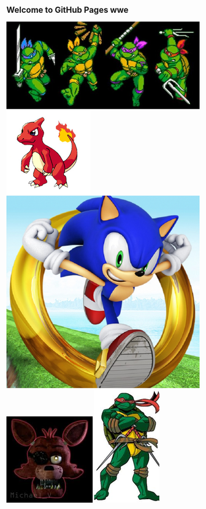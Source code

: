 ## Welcome to GitHub Pages wwe
<img src="cowubunga.jpeg">
<img src="char.jpg">
<img src="sonic runers.jpg">
<img src="foxy.jpeg">
<img src="raph.jpeg">
